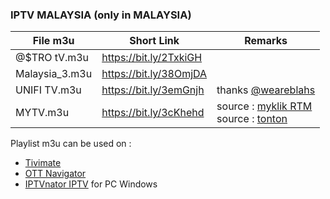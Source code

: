 ### IPTV MALAYSIA (only in MALAYSIA)
File m3u | Short Link | Remarks
------------ | ------------- | -------------
@$TRO tV.m3u | https://bit.ly/2TxkiGH
Malaysia_3.m3u | https://bit.ly/38OmjDA
UNIFI TV.m3u | https://bit.ly/3emGnjh | thanks [@weareblahs](https://github.com/weareblahs/unifi-tv)
MYTV.m3u | https://bit.ly/3cKhehd | source : [myklik RTM](https://rtmklik.rtm.gov.my/) </br> source : [tonton](https://www.tonton.com.my/)</br>

Playlist m3u can be used on :
* [Tivimate](https://play.google.com/store/apps/details?id=ar.tvplayer.tv)
* [OTT Navigator](https://ott-nav.com/)
* [IPTVnator IPTV](https://github.com/4gray/iptvnator#readme) for PC Windows
